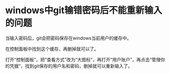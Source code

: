 # windows中git输错密码后不能重新输入的问题

当输入密码后，git会把密码保存在windows当前用户的缓存中。

在控制面板中找到这个缓存，再删掉就可以了。

打开“控制面板”，把“查看方式”改为“大图标”，再打开“用户账户”，再点击“管理你的凭据”，找到git保存的用户名和密码，删掉就可以重新输入了。
